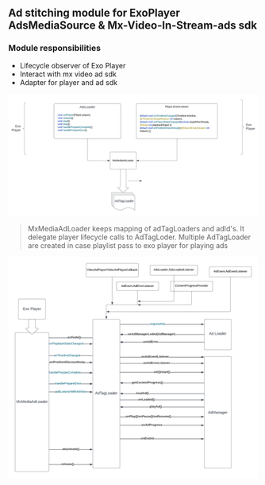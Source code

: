 ## Ad stitching module for ExoPlayer AdsMediaSource & Mx-Video-In-Stream-ads sdk

### Module responsibilities
- Lifecycle observer of Exo Player
- Interact with mx video ad sdk
- Adapter for player and ad sdk



![Player Lifecycle observer](docs/Exo%20-_%20AdLoaderImpl.png)


 > MxMediaAdLoader keeps mapping of adTagLoaders and adId's. It delegate player lifecycle calls to AdTagLoder. Multiple AdTagLoader are created in case playlist pass to exo player for playing ads



![How AdTagLoader works](docs/AdTagLoader%20_Mx-Ads-Lib2.png)

